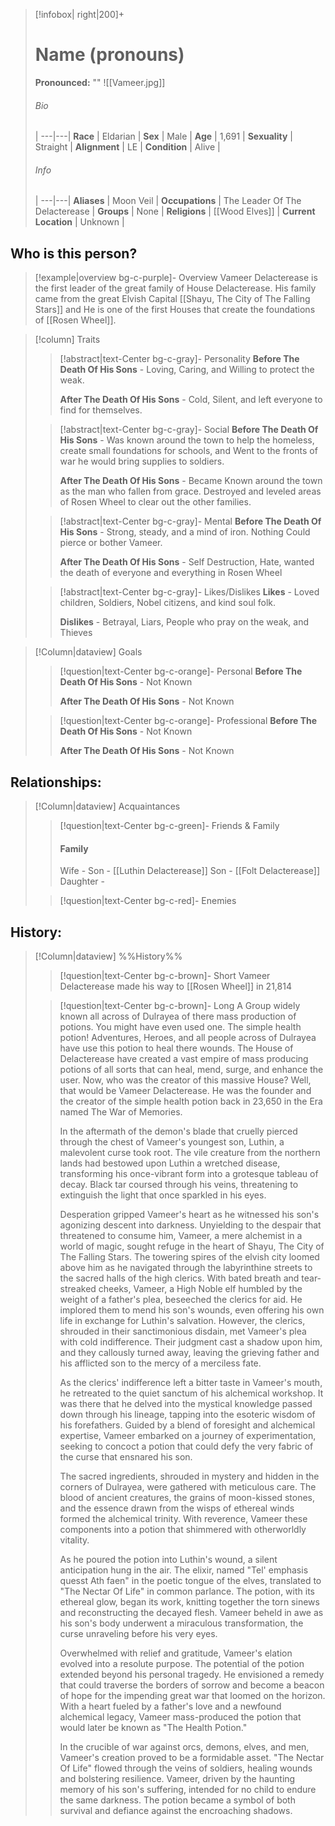 






> [!infobox| right|200]+
> # Name (pronouns)
> **Pronounced:**  ""
> ![[Vameer.jpg]]
> ###### Bio
>  |
> ---|---|
> **Race** | Eldarian |
> **Sex** | Male |
> **Age** | 1,691 |
> **Sexuality** | Straight |
> **Alignment** | LE |
> **Condition** | Alive |
> ###### Info
>  |
> ---|---|
> **Aliases** | Moon Veil |
> **Occupations** | The Leader Of The Delacterease |
> **Groups** | None |
> **Religions** | [[Wood Elves]]  |
> **Current Location** | Unknown |

## Who is this person?
> [!example|overview bg-c-purple]- Overview 
> Vameer Delacterease is the first leader of the great family of House Delacterease. His family came from the great Elvish Capital [[Shayu, The City of The Falling Stars]] and He is one of the first Houses that create the foundations of [[Rosen Wheel]]. 


> [!column] Traits
>> [!abstract|text-Center bg-c-gray]- Personality
>>**Before The Death Of His Sons** - Loving, Caring, and Willing to protect the weak.
>>
>> **After The Death Of His Sons** - Cold, Silent, and left everyone to find for themselves. 
>
>
>> [!abstract|text-Center bg-c-gray]- Social
>>**Before The Death Of His Sons** - Was known around the town to help the homeless, create small foundations for schools, and Went to the fronts of war he would bring supplies to soldiers. 
>>
>> **After The Death Of His Sons** - Became Known around the town as the man who fallen from grace. Destroyed and leveled areas of Rosen Wheel to clear out the other families.
>
>
>> [!abstract|text-Center bg-c-gray]- Mental
>> **Before The Death Of His Sons** - Strong, steady, and a mind of iron. Nothing Could pierce or bother Vameer.
>>
>> **After The Death Of His Sons** - Self Destruction, Hate, wanted the death of everyone and everything in Rosen Wheel
>
>
>
>> [!abstract|text-Center bg-c-gray]- Likes/Dislikes
>> **Likes** - Loved children, Soldiers, Nobel citizens, and kind soul folk.
>>  
>> **Dislikes** - Betrayal, Liars, People who pray on the weak, and Thieves


> [!Column|dataview] Goals
>> [!question|text-Center bg-c-orange]- Personal
>>**Before The Death Of His Sons** - Not Known 
>>
>> **After The Death Of His Sons** - Not Known 
>
>
>> [!question|text-Center bg-c-orange]- Professional
>> **Before The Death Of His Sons** - Not Known 
>>
>> **After The Death Of His Sons** - Not Known 
>


## Relationships:

> [!Column|dataview] Acquaintances
>> [!question|text-Center bg-c-green]- Friends & Family
>>   #### Family 
>>   Wife - 
>>   Son - [[Luthin Delacterease]] 
>>   Son - [[Folt Delacterease]] 
>>   Daughter -
>
>> [!question|text-Center bg-c-red]- Enemies
>>   
>

## History:
> [!Column|dataview] %%History%%
>> [!question|text-Center bg-c-brown]- Short
>>   Vameer Delacterease made his way to [[Rosen Wheel]] in 21,814
>
>
>> [!question|text-Center bg-c-brown]- Long
>>   A Group widely known all across of Dulrayea of there mass production of potions. You might have even used one. The simple health potion! Adventures, Heroes, and all people across of Dulrayea have use this potion to heal there wounds. The House of Delacterease have created a vast empire of mass producing potions of all sorts that can heal, mend, surge, and enhance the user. Now, who was the creator of this massive House? Well, that would be Vameer Delacterease. He was the founder and the creator of the simple health potion back in 23,650 in the Era named The War of Memories.
>>   
>>   In the aftermath of the demon's blade that cruelly pierced through the chest of Vameer's youngest son, Luthin, a malevolent curse took root. The vile creature from the northern lands had bestowed upon Luthin a wretched disease, transforming his once-vibrant form into a grotesque tableau of decay. Black tar coursed through his veins, threatening to extinguish the light that once sparkled in his eyes.
>>   
>>   Desperation gripped Vameer's heart as he witnessed his son's agonizing descent into darkness. Unyielding to the despair that threatened to consume him, Vameer, a mere alchemist in a world of magic, sought refuge in the heart of Shayu, The City of The Falling Stars. The towering spires of the elvish city loomed above him as he navigated through the labyrinthine streets to the sacred halls of the high clerics.
>>   With bated breath and tear-streaked cheeks, Vameer, a High Noble elf humbled by the weight of a father's plea, beseeched the clerics for aid. He implored them to mend his son's wounds, even offering his own life in exchange for Luthin's salvation. However, the clerics, shrouded in their sanctimonious disdain, met Vameer's plea with cold indifference. Their judgment cast a shadow upon him, and they callously turned away, leaving the grieving father and his afflicted son to the mercy of a merciless fate.
>>   
>>   As the clerics' indifference left a bitter taste in Vameer's mouth, he retreated to the quiet sanctum of his alchemical workshop. It was there that he delved into the mystical knowledge passed down through his lineage, tapping into the esoteric wisdom of his forefathers. Guided by a blend of foresight and alchemical expertise, Vameer embarked on a journey of experimentation, seeking to concoct a potion that could defy the very fabric of the curse that ensnared his son.
>>   
>>   The sacred ingredients, shrouded in mystery and hidden in the corners of Dulrayea, were gathered with meticulous care. The blood of ancient creatures, the grains of moon-kissed stones, and the essence drawn from the wisps of ethereal winds formed the alchemical trinity. With reverence, Vameer these components into a potion that shimmered with otherworldly vitality.
>>   
>>   As he poured the potion into Luthin's wound, a silent anticipation hung in the air. The elixir, named "Tel' emphasis quesst Ath faen" in the poetic tongue of the elves, translated to "The Nectar Of Life" in common parlance. The potion, with its ethereal glow, began its work, knitting together the torn sinews and reconstructing the decayed flesh. Vameer beheld in awe as his son's body underwent a miraculous transformation, the curse unraveling before his very eyes.
>>   
>>   Overwhelmed with relief and gratitude, Vameer's elation evolved into a resolute purpose. The potential of the potion extended beyond his personal tragedy. He envisioned a remedy that could traverse the borders of sorrow and become a beacon of hope for the impending great war that loomed on the horizon. With a heart fueled by a father's love and a newfound alchemical legacy, Vameer mass-produced the potion that would later be known as "The Health Potion."
>>   
>>   In the crucible of war against orcs, demons, elves, and men, Vameer's creation proved to be a formidable asset. "The Nectar Of Life" flowed through the veins of soldiers, healing wounds and bolstering resilience. Vameer, driven by the haunting memory of his son's suffering, intended for no child to endure the same darkness. The potion became a symbol of both survival and defiance against the encroaching shadows.